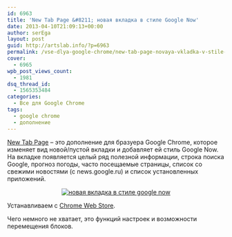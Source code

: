 ```yaml
---
id: 6963
title: 'New Tab Page &#8211; новая вкладка в стиле Google Now'
date: 2013-04-10T21:09:13+00:00
author: serEga
layout: post
guid: http://artslab.info/?p=6963
permalink: /vse-dlya-google-chrome/new-tab-page-novaya-vkladka-v-stile-google-now/
cover:
  - 6965
wpb_post_views_count:
  - 1981
dsq_thread_id:
  - 1565353484
categories:
  - Все для Google Chrome
tags:
  - google chrome
  - дополнение
---
```

[New Tab Page](https://chrome.google.com/webstore/detail/%D0%BD%D0%BE%D0%B2%D0%B0%D1%8F-%D0%B2%D0%BA%D0%BB%D0%B0%D0%B4%D0%BA%D0%B0/khopmbdjffemhegeeobelklnbglcdgfh) &#8211; это дополнение для бразуера Google Chrome, которое изменяет вид новой/пустой вкладки и добавляет ей стиль Google Now. На вкладке появляется целый ряд полезной информации, строка поиска Google, прогноз погоды, часто посещаемые страницы, список со свежими новостями (с news.google.ru) и список установленных приложений.

<center>
  <a href="http://img.artslab.info/novaya_vkladka.jpg"><img src="http://img.artslab.info/novaya_vkladka-300x200.jpg" alt="новая вкладка в стиле google now" class="aligncenter size-medium wp-image-6964" srcset="http://img.artslab.info/novaya_vkladka-300x200.jpg 300w, http://img.artslab.info/novaya_vkladka.jpg 595w" sizes="(max-width: 300px) 100vw, 300px" /></a>
</center>

Устанавливаем с [Chrome Web Store](https://chrome.google.com/webstore/detail/%D0%BD%D0%BE%D0%B2%D0%B0%D1%8F-%D0%B2%D0%BA%D0%BB%D0%B0%D0%B4%D0%BA%D0%B0/khopmbdjffemhegeeobelklnbglcdgfh).

Чего немного не хватает, это функций настроек и возможности перемещения блоков.